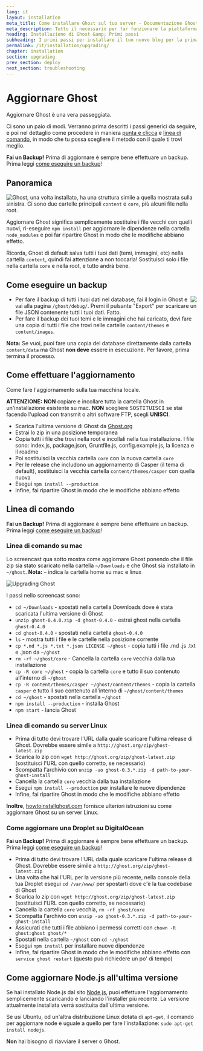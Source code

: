 ```yaml
---
lang: it
layout: installation
meta_title: Come installare Ghost sul tuo server - Documentazione Ghost
meta_description: Tutto il necessario per far funzionare la piattaforma di blogging Ghost in locale e in remoto.
heading: Installazione di Ghost &amp; Primi passi
subheading: I primi passi per installare il tuo nuovo blog per la prima volta.
permalink: /it/installation/upgrading/
chapter: installation
section: upgrading
prev_section: deploy
next_section: troubleshooting
---
```


# Aggiornare Ghost <a id="upgrade"></a>

Aggiornare Ghost è una vera passeggiata.

Ci sono un paio di modi. Verranno prima descritti i passi generici da seguire, e poi nel dettaglio come procedere in maniera [punta e clicca](#how-to) e [linea di comando](#cli), in modo che tu possa scegliere il metodo con il quale ti trovi meglio.

<p class="note"><strong>Fai un Backup!</strong> Prima di aggiornare è sempre bene effettuare un backup. Prima leggi <a href="#backing-up">come eseguire un backup</a>!</p>

## Panoramica

<img src="https://s3-eu-west-1.amazonaws.com/ghost-website-cdn/folder-structure.png" style="float:left" />

Ghost, una volta installato, ha una struttura simile a quella mostrata sulla sinistra. Ci sono due cartelle principali <code class="path">content</code> e <code class="path">core</code>, più alcuni file nella root.

Aggiornare Ghost significa semplicemente sostituire i file vecchi con quelli nuovi, ri-eseguire `npm install` per aggiornare le dipendenze nella cartella <code class="path">node_modules</code> e poi far ripartire Ghost in modo che le modifiche abbiano effetto.

Ricorda, Ghost di default salva tutti i tuoi dati (temi, immagini, etc) nella cartella <code class="path">content</code>, quindi fai attenzione a non toccarla! Sostituisci solo i file nella cartella <code class="path">core</code> e nella root, e tutto andrà bene.

## Come eseguire un backup <a id="backing-up"></a>

<img src="https://s3-eu-west-1.amazonaws.com/ghost-website-cdn/export.png" style="float:right" />

*   Per fare il backup di tutti i tuoi dati nel database, fai il login in Ghost e vai alla pagina <code class="path">/ghost/debug/</code>. Premi il pulsante "Export" per scaricare un file JSON contenente tutti i tuoi dati. Fatto.
*   Per fare il backup dei tuoi temi e le immagini che hai caricato, devi fare una copia di tutti i file che trovi nelle cartelle <code class="path">content/themes</code> e <code class="path">content/images</code>.

<p class="note"><strong>Nota:</strong> Se vuoi, puoi fare una copia del database direttamente dalla cartella <code class="path">content/data</code> ma Ghost <strong>non deve</strong> essere in esecuzione. Per favore, prima termina il processo.</p>


## Come effettuare l'aggiornamento <a id="how-to"></a>

Come fare l'aggiornamento sulla tua macchina locale.

<p class="warn"><strong>ATTENZIONE:</strong> <strong>NON</strong> copiare e incollare tutta la cartella Ghost in un'installazione esistente su mac. <strong>NON</strong> scegliere <kbd>SOSTITUISCI</kbd> se stai facendo l'upload con transmit o altri software FTP, scegli <strong>UNISCI</strong>.</p>

*   Scarica l'ultima versione di Ghost da [Ghost.org](http://ghost.org/download/)
*   Estrai lo zip in una posizione temporanea
*   Copia tutti i file che trovi nella root e incollali nella tua installazione. I file sono: index.js, package.json, Gruntfile.js, config.example.js, la licenza e il readme
*   Poi sostituisci la vecchia cartella <code class="path">core</code> con la nuova cartella `core`
*   Per le release che includono un aggiornamento di Casper (il tema di default), sostituisci la vecchia cartella <code class="path">content/themes/casper</code> con quella nuova
*   Esegui `npm install --production`
*   Infine, fai ripartire Ghost in modo che le modifiche abbiano effetto

## Linea di comando <a id="cli"></a>

<p class="note"><strong>Fai un Backup!</strong> Prima di aggiornare è sempre bene effettuare un backup. Prima leggi <a href="#backing-up">come eseguire un backup</a>!</p>

### Linea di comando su mac <a id="cli-mac"></a>

Lo screencast qua sotto mostra come aggiornare Ghost ponendo che il file zip sia stato scaricato nella cartella <code class="path">~/Downloads</code> e che Ghost sia installato in <code class="path">~/ghost</code>. <span class="note">**Nota:** `~` indica la cartella home su mac e linux</span>

![Upgrading Ghost](https://s3-eu-west-1.amazonaws.com/ghost-website-cdn/mac-update.gif)

I passi nello screencast sono:

*   <code class="path">cd ~/Downloads</code> - spostati nella cartella Downloads dove è stata scaricata l'ultima versione di Ghost
*   `unzip ghost-0.4.0.zip -d ghost-0.4.0` - estrai ghost nella cartella <code class="path">ghost-0.4.0</code>
*   <code class="path">cd ghost-0.4.0</code> - spostati nella cartella <code class="path">ghost-0.4.0</code>
*   `ls` - mostra tutti i file e le cartelle nella posizione corrente
*   `cp *.md *.js *.txt *.json LICENSE ~/ghost` - copia tutti i file .md .js .txt e .json da <code class="path">~/ghost</code>
*   `rm -rf ~/ghost/core` - Cancella la cartella <code class="path">core</code> vecchia dalla tua installazione
*   `cp -R core ~/ghost` - copia la cartella <code class="path">core</code> e tutto il suo contenuto all'interno di <code class="path">~/ghost</code>
*   `cp -R content/themes/casper ~/ghost/content/themes` - copia la cartella <code class="path">casper</code> e tutto il suo contenuto all'interno di <code class="path">~/ghost/content/themes</code>
*   `cd ~/ghost` - spostati nella cartella <code class="path">~/ghost</code>
*   `npm install --production` - installa Ghost
*   `npm start` - lancia Ghost

### Linea di comando su server Linux <a id="cli-server"></a>

*   Prima di tutto devi trovare l'URL dalla quale scaricare l'ultima release di Ghost. Dovrebbe essere simile a `http://ghost.org/zip/ghost-latest.zip`
*   Scarica lo zip con `wget http://ghost.org/zip/ghost-latest.zip` (sostituisci l'URL con quello corretto, se necessario)
*   Scompatta l'archivio con `unzip -uo ghost-0.3.*.zip -d path-to-your-ghost-install`
*   Cancella la cartella `core` vecchia dalla tua installazione
*   Esegui `npm install --production` per installare le nuove dipendenze
*   Infine, fai ripartire Ghost in modo che le modifiche abbiano effetto

**Inoltre**, [howtoinstallghost.com](http://www.howtoinstallghost.com/how-to-update-ghost/) fornisce ulteriori istruzioni su come aggiornare Ghost su un server Linux.

### Come aggiornare una Droplet su DigitalOcean <a id="digitalocean"></a>

<p class="note"><strong>Fai un Backup!</strong> Prima di aggiornare è sempre bene effettuare un backup. Prima leggi <a href="#backing-up">come eseguire un backup</a>!</p>

*   Prima di tutto devi trovare l'URL dalla quale scaricare l'ultima release di Ghost. Dovrebbe essere simile a `http://ghost.org/zip/ghost-latest.zip`
*   Una volta che hai l'URL per la versione più recente, nella console della tua Droplet esegui `cd /var/www/` per spostarti dove c'è la tua codebase di Ghost
*   Scarica lo zip con `wget http://ghost.org/zip/ghost-latest.zip` (sostituisci l'URL con quello corretto, se necessario)
*   Cancella la cartella `core` vecchia, `rm -rf ghost/core`
*   Scompatta l'archivio con `unzip -uo ghost-0.3.*.zip -d path-to-your-ghost-install`
*   Assicurati che tutti i file abbiano i permessi corretti con `chown -R ghost:ghost ghost/*`
*   Spostati nella cartella <code class="path">~/ghost</code> con `cd ~/ghost`
*   Esegui `npm install` per installare nuove dipendenze
*   Infine, fai ripartire Ghost in modo che le modifiche abbiano effetto con `service ghost restart` (questo può richiedere un po' di tempo)

## Come aggiornare Node.js all'ultima versione <a id="upgrading-node"></a>

Se hai installato Node.js dal sito [Node.js](nodejs.org), puoi effettuare l'aggiornamento semplicemente scaricando e lanciando l'installer più recente. La versione attualmente installata verrà sostituita dall'ultima versione.

Se usi Ubuntu, od un'altra distribuzione Linux dotata di `apt-get`, il comando per aggiornare node è uguale a quello per fare l'installazione: `sudo apt-get install nodejs`.

**Non** hai bisogno di riavviare il server o Ghost.
